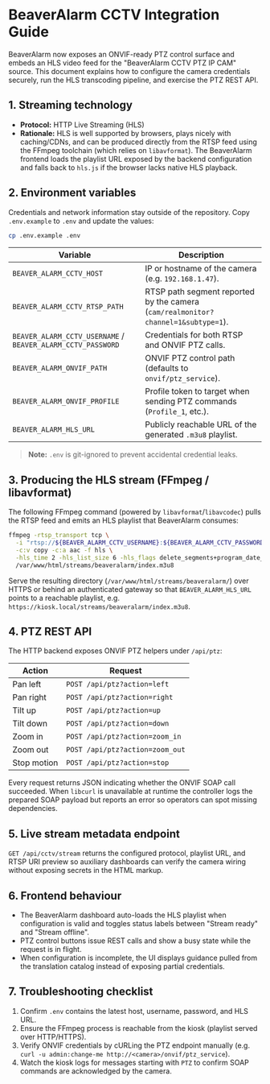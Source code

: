 # BeaverAlarm CCTV Integration Guide

BeaverAlarm now exposes an ONVIF-ready PTZ control surface and embeds an HLS video feed for the "BeaverAlarm CCTV PTZ IP CAM" source.
This document explains how to configure the camera credentials securely, run the HLS transcoding pipeline, and exercise the PTZ REST API.

## 1. Streaming technology

* **Protocol:** HTTP Live Streaming (HLS)
* **Rationale:** HLS is well supported by browsers, plays nicely with caching/CDNs, and can be produced directly from the RTSP
  feed using the FFmpeg toolchain (which relies on `libavformat`). The BeaverAlarm frontend loads the playlist URL exposed by the
  backend configuration and falls back to `hls.js` if the browser lacks native HLS playback.

## 2. Environment variables

Credentials and network information stay outside of the repository. Copy `.env.example` to `.env` and update the values:

```bash
cp .env.example .env
```

| Variable | Description |
| --- | --- |
| `BEAVER_ALARM_CCTV_HOST` | IP or hostname of the camera (e.g. `192.168.1.47`). |
| `BEAVER_ALARM_CCTV_RTSP_PATH` | RTSP path segment reported by the camera (`cam/realmonitor?channel=1&subtype=1`). |
| `BEAVER_ALARM_CCTV_USERNAME` / `BEAVER_ALARM_CCTV_PASSWORD` | Credentials for both RTSP and ONVIF PTZ calls. |
| `BEAVER_ALARM_ONVIF_PATH` | ONVIF PTZ control path (defaults to `onvif/ptz_service`). |
| `BEAVER_ALARM_ONVIF_PROFILE` | Profile token to target when sending PTZ commands (`Profile_1`, etc.). |
| `BEAVER_ALARM_HLS_URL` | Publicly reachable URL of the generated `.m3u8` playlist. |

> **Note:** `.env` is git-ignored to prevent accidental credential leaks.

## 3. Producing the HLS stream (FFmpeg / libavformat)

The following FFmpeg command (powered by `libavformat`/`libavcodec`) pulls the RTSP feed and emits an HLS playlist that BeaverAlarm
consumes:

```bash
ffmpeg -rtsp_transport tcp \
  -i "rtsp://${BEAVER_ALARM_CCTV_USERNAME}:${BEAVER_ALARM_CCTV_PASSWORD}@${BEAVER_ALARM_CCTV_HOST}/${BEAVER_ALARM_CCTV_RTSP_PATH}" \
  -c:v copy -c:a aac -f hls \
  -hls_time 2 -hls_list_size 6 -hls_flags delete_segments+program_date_time \
  /var/www/html/streams/beaveralarm/index.m3u8
```

Serve the resulting directory (`/var/www/html/streams/beaveralarm/`) over HTTPS or behind an authenticated gateway so that
`BEAVER_ALARM_HLS_URL` points to a reachable playlist, e.g. `https://kiosk.local/streams/beaveralarm/index.m3u8`.

## 4. PTZ REST API

The HTTP backend exposes ONVIF PTZ helpers under `/api/ptz`:

| Action | Request |
| --- | --- |
| Pan left | `POST /api/ptz?action=left` |
| Pan right | `POST /api/ptz?action=right` |
| Tilt up | `POST /api/ptz?action=up` |
| Tilt down | `POST /api/ptz?action=down` |
| Zoom in | `POST /api/ptz?action=zoom_in` |
| Zoom out | `POST /api/ptz?action=zoom_out` |
| Stop motion | `POST /api/ptz?action=stop` |

Every request returns JSON indicating whether the ONVIF SOAP call succeeded. When `libcurl` is unavailable at runtime the
controller logs the prepared SOAP payload but reports an error so operators can spot missing dependencies.

## 5. Live stream metadata endpoint

`GET /api/cctv/stream` returns the configured protocol, playlist URL, and RTSP URI preview so auxiliary dashboards can verify the
camera wiring without exposing secrets in the HTML markup.

## 6. Frontend behaviour

* The BeaverAlarm dashboard auto-loads the HLS playlist when configuration is valid and toggles status labels between
  "Stream ready" and "Stream offline".
* PTZ control buttons issue REST calls and show a busy state while the request is in flight.
* When configuration is incomplete, the UI displays guidance pulled from the translation catalog instead of exposing
  partial credentials.

## 7. Troubleshooting checklist

1. Confirm `.env` contains the latest host, username, password, and HLS URL.
2. Ensure the FFmpeg process is reachable from the kiosk (playlist served over HTTP/HTTPS).
3. Verify ONVIF credentials by cURLing the PTZ endpoint manually (e.g. `curl -u admin:change-me http://<camera>/onvif/ptz_service`).
4. Watch the kiosk logs for messages starting with `PTZ` to confirm SOAP commands are acknowledged by the camera.

